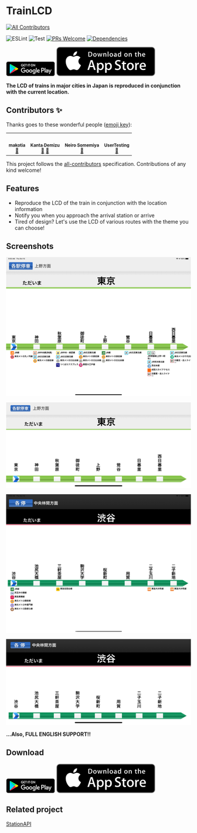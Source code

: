 # TrainLCD

<!-- ALL-CONTRIBUTORS-BADGE:START - Do not remove or modify this section -->
[![All Contributors](https://img.shields.io/badge/all_contributors-4-orange.svg?style=flat-square)](#contributors-)
<!-- ALL-CONTRIBUTORS-BADGE:END -->

![ESLint](https://github.com/TinyKitten/TrainLCD/workflows/ESLint/badge.svg)
![Test](https://github.com/TinyKitten/TrainLCD/workflows/Jest/badge.svg)
[![PRs Welcome](https://img.shields.io/badge/PRs-welcome-brightgreen.svg?style=flat-square)](http://makeapullrequest.com)
[![Dependencies](https://david-dm.org/TinyKitten/TrainLCD.svg)](https://david-dm.org/TinyKitten/TrainLCD)

[![Google Play](.github/images/googleplay.png)](https://play.google.com/store/apps/details?id=me.tinykitten.trainlcd)
[![App Store](.github/images/appstore.svg)](https://apps.apple.com/jp/app/trainlcd/id1486355943)

**The LCD of trains in major cities in Japan is reproduced in conjunction with the current location.**

## Contributors ✨

Thanks goes to these wonderful people ([emoji key](https://allcontributors.org/docs/en/emoji-key)):

<!-- ALL-CONTRIBUTORS-LIST:START - Do not remove or modify this section -->
<!-- prettier-ignore-start -->
<!-- markdownlint-disable -->
<table>
  <tr>
    <td align="center"><a href="https://github.com/makotia"><img src="https://avatars.githubusercontent.com/u/22451396?v=4?s=100" width="100px;" alt=""/><br /><sub><b>makotia</b></sub></a><br /><a href="https://github.com/TrainLCD/MobileApp/commits?author=makotia" title="Documentation">📖</a></td>
    <td align="center"><a href="https://sw-saturn.dev"><img src="https://avatars.githubusercontent.com/u/20313668?v=4?s=100" width="100px;" alt=""/><br /><sub><b>Kanta Demizu</b></sub></a><br /><a href="#data-Sw-Saturn" title="Data">🔣</a> <a href="#userTesting-Sw-Saturn" title="User Testing">📓</a></td>
    <td align="center"><a href="https://neiro.work"><img src="https://avatars.githubusercontent.com/u/31317056?v=4?s=100" width="100px;" alt=""/><br /><sub><b>Neiro Somemiya</b></sub></a><br /><a href="#userTesting-nirsmmy" title="User Testing">📓</a></td>
    <td align="center"><a href="https://www.usertesting.com/"><img src="https://avatars.githubusercontent.com/u/1093487?v=4?s=100" width="100px;" alt=""/><br /><sub><b>UserTesting</b></sub></a><br /><a href="#userTesting-userTesting" title="User Testing">📓</a></td>
  </tr>
</table>

<!-- markdownlint-restore -->
<!-- prettier-ignore-end -->

<!-- ALL-CONTRIBUTORS-LIST:END -->

This project follows the [all-contributors](https://github.com/all-contributors/all-contributors) specification. Contributions of any kind welcome!

## Features

- Reproduce the LCD of the train in conjunction with the location information
- Notify you when you approach the arrival station or arrive
- Tired of design? Let's use the LCD of various routes with the theme you can choose!

## Screenshots

![Screenshot 1](.github/images/screenshot1.png)

![Screenshot 2](.github/images/screenshot2.png)

![Screenshot 3](.github/images/screenshot3.png)

![Screenshot 4](.github/images/screenshot4.png)

**...Also, FULL ENGLISH SUPPORT!!**

## Download

[![Google Play](.github/images/googleplay.png)](https://play.google.com/store/apps/details?id=me.tinykitten.trainlcd)
[![App Store](.github/images/appstore.svg)](https://apps.apple.com/jp/app/trainlcd/id1486355943)

## Related project

[StationAPI](https://github.com/TinyKitten/StationAPI)
